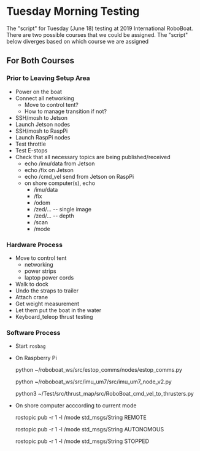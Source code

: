 # Tuesday Morning Testing
The "script" for Tuesday (June 18) testing at 2019 International RoboBoat. There are two possible courses that we could be assigned. The "script" below diverges based on which course we are assigned

## For Both Courses
### Prior to Leaving Setup Area
* Power on the boat
* Connect all networking 
    - Move to control tent?
    - How to manage transition if not?
* SSH/mosh to Jetson
* Launch Jetson nodes
* SSH/mosh to RaspPi
* Launch RaspPi nodes
* Test throttle
* Test E-stops
* Check that all necessary topics are being published/received
    - echo /imu/data from Jetson
    - echo /fix on Jetson
    - echo /cmd_vel send from Jetson on RaspPi
    - on shore computer(s), echo
        + /imu/data
        + /fix
        + /odom
        + /zed/...  -- single image
        + /zed/...  -- depth
        + /scan
        + /mode


### Hardware Process
* Move to control tent
    - networking
    - power strips
    - laptop power cords
* Walk to dock
* Undo the straps to trailer
* Attach crane
* Get weight measurement
* Let them put the boat in the water
* Keyboard_teleop thrust testing

### Software Process
* Start `rosbag`
* On Raspberry Pi

    python ~/roboboat_ws/src/estop_comms/nodes/estop_comms.py 
    
    python ~/roboboat_ws/src/imu_um7/src/imu_um7_node_v2.py
    
    python3 ~/Test/src/thrust_map/src/RoboBoat_cmd_vel_to_thrusters.py
    
* On shore computer acccording to current mode

    rostopic pub -r 1 -l /mode std_msgs/String REMOTE
    
    rostopic pub -r 1 -l /mode std_msgs/String AUTONOMOUS

    rostopic pub -r 1 -l /mode std_msgs/String STOPPED
    
    

